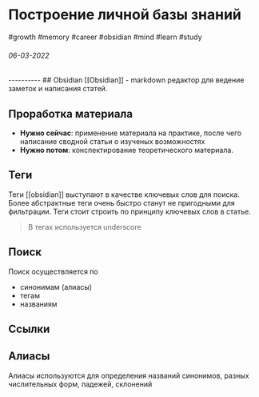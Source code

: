 # Построение личной базы знаний
#growth #memory #career #obsidian #mind #learn #study
<h6>06-03-2022</h6>
----------
## Obsidian
[[Obsidian]] - markdown редактор для ведение заметок и написания статей.

## Проработка материала
- **Нужно сейчас**:  применение материала на практике, после чего написание сводной статьи о изученых возможностях
- **Нужно потом**: конспектирование теоретического материала.

## Теги
Теги [[obsidian]] выступают в качестве ключевых слов для поиска.
Более абстрактные теги очень быстро станут не пригодными для фильтрации. Теги стоит строить по принципу ключевых слов в статье.

> В тегах используется underscore

## Поиск
Поиск осуществляется по
- синонимам (алиасы)
- тегам
- названиям

## Ссылки

## Алиасы
Алиасы используются для определения названий синонимов, разных числительных форм, падежей, склонений
